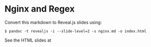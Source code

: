 # Nginx and Regex 

Convert this markdown to Reveal.js slides using:

```
$ pandoc -t revealjs -i --slide-level=2 -s nginx.md -o index.html
```

See the HTML slides at 
